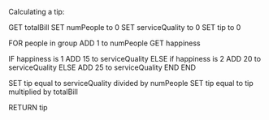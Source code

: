 Calculating a tip:

GET totalBill
SET numPeople to 0
SET serviceQuality to 0
SET tip to 0

FOR people in group
  ADD 1 to numPeople
  GET happiness

  IF happiness is 1
    ADD 15 to serviceQuality
  ELSE if happiness is 2
    ADD 20 to serviceQuality
  ELSE
    ADD 25 to serviceQuality
  END
END

SET tip equal to serviceQuality divided by numPeople
SET tip equal to tip multiplied by totalBill

RETURN tip
